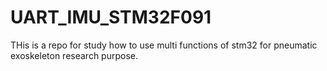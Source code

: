 # UART_IMU_STM32F091
THis is a repo for study how to use multi functions of stm32 for pneumatic exoskeleton research purpose.
